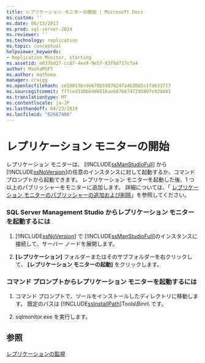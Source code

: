 ```yaml
---
title: レプリケーション モニターの開始 | Microsoft Docs
ms.custom: ''
ms.date: 06/13/2017
ms.prod: sql-server-2014
ms.reviewer: ''
ms.technology: replication
ms.topic: conceptual
helpviewer_keywords:
- Replication Monitor, starting
ms.assetid: e037bd27-cc87-4ee9-9e5f-83f6d717cfa4
author: MashaMSFT
ms.author: mathoma
manager: craigg
ms.openlocfilehash: ce20813bcde670b5987624fa4b26b5c1fa633717
ms.sourcegitcommit: f7fced330b64d6616aeb8766747295807c92dd41
ms.translationtype: MT
ms.contentlocale: ja-JP
ms.lasthandoff: 04/23/2019
ms.locfileid: "62667406"
---
```

# <a name="start-the-replication-monitor"></a>レプリケーション モニターの開始
  レプリケーション モニターは、 [!INCLUDE[ssManStudioFull](../../../includes/ssmanstudiofull-md.md)] から [!INCLUDE[ssNoVersion](../../../includes/ssnoversion-md.md)]の任意のインスタンスに対して起動するか、コマンド プロンプトから起動できます。 レプリケーション モニターを起動した後、1 つ以上のパブリッシャーをモニターに追加します。 詳細については、「 [レプリケーション モニターのパブリッシャーの追加および削除](add-and-remove-publishers-from-replication-monitor.md)」を参照してください。  
  
### <a name="to-start-replication-monitor-from-sql-server-management-studio"></a>SQL Server Management Studio からレプリケーション モニターを起動するには  
  
1.  [!INCLUDE[ssNoVersion](../../../includes/ssnoversion-md.md)] で [!INCLUDE[ssManStudioFull](../../../includes/ssmanstudiofull-md.md)]のインスタンスに接続して、サーバー ノードを展開します。  
  
2.  **[レプリケーション]** フォルダーまたはそのサブフォルダーを右クリックして、 **[レプリケーション モニターの起動]** をクリックします。  
  
### <a name="to-start-replication-monitor-from-the-command-prompt"></a>コマンド プロンプトからレプリケーション モニターを起動するには  
  
1.  コマンド プロンプトで、ツールをインストールしたディレクトリに移動します。 既定のパスは [!INCLUDE[ssInstallPath](../../../includes/ssinstallpath-md.md)]Tools\Binn\ です。  
  
2.  sqlmonitor.exe を実行します。  
  
## <a name="see-also"></a>参照  
 [レプリケーションの監視](../monitoring-replication.md)  
  
  
